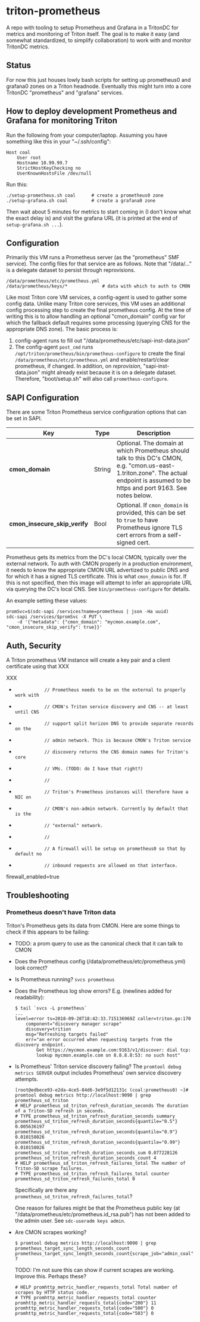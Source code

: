 # triton-prometheus

A repo with tooling to setup Prometheus and Grafana in a TritonDC for metrics
and monitoring of Triton itself. The goal is to make it easy (and somewhat
standardized, to simplify collaboration) to work with and monitor TritonDC
metrics.

## Status

For now this just houses lowly bash scripts for setting up prometheus0
and grafana0 zones on a Triton headnode. Eventually this might turn into a core
TritonDC "prometheus" and "grafana" services.

## How to deploy development Prometheus and Grafana for monitoring Triton

Run the following from your computer/laptop. Assuming you have something like
this in your "~/.ssh/config":

	Host coal
		User root
		Hostname 10.99.99.7
		StrictHostKeyChecking no
		UserKnownHostsFile /dev/null

Run this:

    ./setup-prometheus.sh coal      # create a prometheus0 zone
    ./setup-grafana.sh coal         # create a grafana0 zone

Then wait about 5 minutes for metrics to start coming in (I don't know what
the exact delay is) and visit the grafana URL (it is printed at the end of
`setup-grafana.sh ...`).


## Configuration

Primarily this VM runs a Prometheus server (as the "prometheus" SMF service).
The config files for that service are as follows. Note that "/data/..." is a
delegate dataset to persist through reprovisions.

    /data/prometheus/etc/prometheus.yml
    /data/prometheus/keys/*             # data with which to auth to CMON

Like most Triton core VM services, a config-agent is used to gather some
config data. Unlike many Triton core services, this VM uses an additional
config processing step to create the final prometheus config. At the
time of writing this is to allow handling an optional "cmon_domain" config var
for which the fallback default requires some processing (querying CNS for
the appropriate DNS zone). The basic process is:

1. config-agent runs to fill out "/data/prometheus/etc/sapi-inst-data.json"
2. The config-agent `post_cmd` runs
   `/opt/triton/prometheus/bin/prometheus-configure` to create the final
   `/data/prometheus/etc/prometheus.yml` and enable/restart/clear prometheus,
   if changed. In addition, on *reprovision*, "sapi-inst-data.json" might
   already exist because it is on a delegate dataset. Therefore, "boot/setup.sh"
   will also call `prometheus-configure`.


## SAPI Configuration

There are some Triton Prometheus service configuration options that can be
set in SAPI.

| Key                              | Type   | Description |
| -------------------------------- | ------ | ----------- |
| **cmon\_domain**                 | String | Optional. The domain at which Prometheus should talk to this DC's CMON, e.g. "cmon.us-east-1.triton.zone". The actual endpoint is assumed to be https and port 9163. See notes below. |
| **cmon\_insecure\_skip\_verify** | Bool   | Optional. If `cmon_domain` is provided, this can be set to `true` to have Prometheus ignore TLS cert errors from a self-signed cert. |

Prometheus gets its metrics from the DC's local CMON, typically over the
external network. To auth with CMON properly in a production environment, it
needs to know the appropriate CMON URL advertized to public DNS and for which
it has a signed TLS certificate. This is what `cmon_domain` is for. If this is
not specified, then this image will attempt to infer an appropriate URL
via querying the DC's local CNS. See `bin/prometheus-configure` for details.


An example setting these values:

    promSvc=$(sdc-sapi /services?name=prometheus | json -Ha uuid)
    sdc-sapi /services/$promSvc -X PUT \
        -d '{"metadata": {"cmon_domain": "mycmon.example.com", "cmon_insecure_skip_verify": true}}'


## Auth, Security

A Triton prometheus VM instance will create a key pair and a client certificate
using that XXX

XXX

+                // Prometheus needs to be on the external to properly work with
+                // CMON's Triton service discovery and CNS -- at least until CNS
+                // support split horizon DNS to provide separate records on the
+                // admin network. This is because CMON's Triton service
+                // discovery returns the CNS domain names for Triton's core
+                // VMs. (TODO: do I have that right?)
+                //
+                // Triton's Prometheus instances will therefore have a NIC on
+                // CMON's non-admin network. Currently by default that is the
+                // "external" network.
+                //
+                // A firewall will be setup on prometheus0 so that by default no
+                // inbound requests are allowed on that interface.

firewall_enabled=true


## Troubleshooting

### Prometheus doesn't have Triton data

Triton's Prometheus gets its data from CMON. Here are some things to check
if this appears to be failing:

- TODO: a prom query to use as the canonical check that it can talk to CMON

- Does the Prometheus config (/data/prometheus/etc/prometheus.yml) look correct?

- Is Prometheus running? `svcs prometheus`

- Does the Prometheus log show errors? E.g. (newlines added for readability):

    ```
    $ tail `svcs -L prometheus`
    ...
    level=error ts=2018-09-28T18:42:33.715136969Z caller=triton.go:170
        component="discovery manager scrape"
        discovery=trition
        msg="Refreshing targets failed"
        err="an error occurred when requesting targets from the discovery endpoint.
            Get https://mycmon.example.com:9163/v1/discover: dial tcp:
            lookup mycmon.example.com on 8.8.8.8:53: no such host"
    ```

- Is Prometheus' Triton service discovery failing? The `promtool debug metrics SERVER`
  output includes Prometheus' own service discovery attempts.

    ```
    [root@edbece93-e2da-4ce5-84d6-3e9f5d12131c (coal:prometheus0) ~]# promtool debug metrics http://localhost:9090 | grep prometheus_sd_triton
    # HELP prometheus_sd_triton_refresh_duration_seconds The duration of a Triton-SD refresh in seconds.
    # TYPE prometheus_sd_triton_refresh_duration_seconds summary
    prometheus_sd_triton_refresh_duration_seconds{quantile="0.5"} 0.005636197
    prometheus_sd_triton_refresh_duration_seconds{quantile="0.9"} 0.010158026
    prometheus_sd_triton_refresh_duration_seconds{quantile="0.99"} 0.010158026
    prometheus_sd_triton_refresh_duration_seconds_sum 0.077228126
    prometheus_sd_triton_refresh_duration_seconds_count 4
    # HELP prometheus_sd_triton_refresh_failures_total The number of Triton-SD scrape failures.
    # TYPE prometheus_sd_triton_refresh_failures_total counter
    prometheus_sd_triton_refresh_failures_total 0
    ```

    Specifically are there any `prometheus_sd_triton_refresh_failures_total`?

    One reason for failures might be that the Prometheus public key
    (at "/data/prometheus/etc/prometheus.id_rsa.pub") has not been added to
    the admin user. See `sdc-useradm keys admin`.

- Are CMON scrapes working?

    ```
    $ promtool debug metrics http://localhost:9090 | grep prometheus_target_sync_length_seconds_count
    prometheus_target_sync_length_seconds_count{scrape_job="admin_coal"} 7
    ```

    TODO: I'm not sure this can show if current scrapes are working. Improve
    this. Perhaps these?

    ```
    # HELP promhttp_metric_handler_requests_total Total number of scrapes by HTTP status code.
    # TYPE promhttp_metric_handler_requests_total counter
    promhttp_metric_handler_requests_total{code="200"} 11
    promhttp_metric_handler_requests_total{code="500"} 0
    promhttp_metric_handler_requests_total{code="503"} 0
    ```
